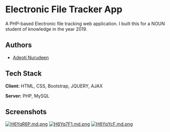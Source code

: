 
# Electronic File Tracker App

A PHP-based Electronic file tracking web application. I built this for a NOUN student of knowledge in the year 2019.


## Authors

- [Adeoti Nurudeen](https://www.github.com/Adeoti)


## Tech Stack

**Client:** HTML, CSS, Bootstrap, JQUERY, AJAX

**Server:** PHP, MySQL


## Screenshots

[![H6YqR6P.md.png](https://iili.io/H6YqR6P.md.png)](https://freeimage.host/i/H6YqR6P)
[![H6Yq7F1.md.png](https://iili.io/H6Yq7F1.md.png)](https://freeimage.host/i/H6Yq7F1)
[![H6YqYcF.md.png](https://iili.io/H6YqYcF.md.png)](https://freeimage.host/i/H6YqYcF)


